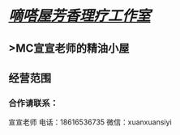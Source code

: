 # [***嘀嗒屋芳香理疗工作室***](index.html)
## >MC宣宣老师的精油小屋

## 经营范围

### 合作请联系：
宣宣老师 
电话：18616536735
微信：xuanxuansiyi
